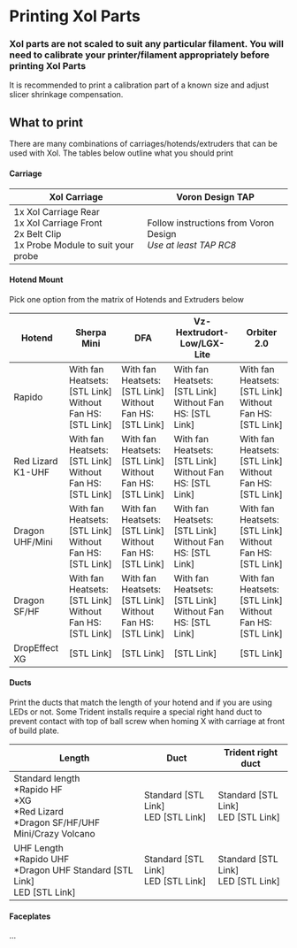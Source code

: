 # Printing Xol Parts

### Xol parts are not scaled to suit any particular filament. You will need to calibrate your printer/filament appropriately before printing Xol Parts

It is recommended to print a calibration part of a known size and adjust slicer shrinkage compensation.

## What to print
There are many combinations of carriages/hotends/extruders that can be used with Xol. The tables below outline what you should print

#### Carriage
**Xol Carriage** | **Voron Design TAP** 
---------|----------
1x Xol Carriage Rear<br /> 1x Xol Carriage Front<br /> 2x Belt Clip <br /> 1x Probe Module to suit your probe  | Follow instructions from Voron Design <br /> _Use at least TAP RC8_

#### Hotend Mount
Pick one option from the matrix of Hotends and Extruders below

Hotend | Sherpa Mini| DFA | Vz-Hextrudort-Low/LGX-Lite | Orbiter 2.0
---------|----------|---------|---------|---------
 Rapido | With fan Heatsets: [STL Link]<br /> Without Fan HS: [STL Link] |With fan Heatsets: [STL Link]<br /> Without Fan HS: [STL Link]| With fan Heatsets: [STL Link]<br /> Without Fan HS: [STL Link]| With fan Heatsets: [STL Link]<br /> Without Fan HS: [STL Link]
 Red Lizard K1-UHF | With fan Heatsets: [STL Link]<br /> Without Fan HS: [STL Link] |With fan Heatsets: [STL Link]<br /> Without Fan HS: [STL Link]| With fan Heatsets: [STL Link]<br /> Without Fan HS: [STL Link]| With fan Heatsets: [STL Link]<br /> Without Fan HS: [STL Link]
 Dragon UHF/Mini | With fan Heatsets: [STL Link]<br /> Without Fan HS: [STL Link] |With fan Heatsets: [STL Link]<br /> Without Fan HS: [STL Link]| With fan Heatsets: [STL Link]<br /> Without Fan HS: [STL Link]| With fan Heatsets: [STL Link]<br /> Without Fan HS: [STL Link]
 Dragon SF/HF | With fan Heatsets: [STL Link]<br /> Without Fan HS: [STL Link] |With fan Heatsets: [STL Link]<br /> Without Fan HS: [STL Link]| With fan Heatsets: [STL Link]<br /> Without Fan HS: [STL Link]| With fan Heatsets: [STL Link]<br /> Without Fan HS: [STL Link]
 DropEffect XG | [STL Link]|[STL Link]|[STL Link]|[STL Link]

#### Ducts
Print the ducts that match the length of your hotend and if you are using LEDs or not.
Some Trident installs require a special right hand duct to prevent contact with top of ball screw when homing X with carriage at front of build plate.


Length | Duct | Trident right duct
---------|----------|---------
 Standard length<br/>*Rapido HF<br/>*XG<br/>*Red Lizard<br/>*Dragon SF/HF/UHF Mini/Crazy Volcano | Standard [STL Link]<br/>LED [STL Link] | Standard [STL Link]<br/>LED [STL Link] 
 UHF Length<br/>*Rapido UHF<br/>*Dragon UHF  Standard [STL Link]<br/>LED [STL Link] | Standard [STL Link]<br/>LED [STL Link]  | Standard [STL Link]<br/>LED [STL Link] 
 
 #### Faceplates
...
